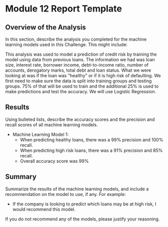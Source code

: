 # Module 12 Report Template

## Overview of the Analysis

In this section, describe the analysis you completed for the machine learning models used in this Challenge. This might include:

This analysis was used to model a prediction of credit risk by training the model using data from previous loans.  The information we had was loan size, interest rate, borrower income, debt-to-income ratio, number of accounts, derogatory marks, total debt and loan status.  What we were looking at was if the loan was "healthy" or if it is high risk of defaulting.  We first need to make sure the data is split into training groups and testing groups.  75% of that will be used to train and the additional 25% is used to make predictions and test the accuracy.  We will use Logistic Regression.

## Results

Using bulleted lists, describe the accuracy scores and the precision and recall scores of all machine learning models.

* Machine Learning Model 1:
    * When predicting healthy loans, there was a 99% precision and 100% recall.
    * When predicting high risk loans, there was a 91% precision and 85% recall.
    * Overall accuracy score was 99%

## Summary

Summarize the results of the machine learning models, and include a recommendation on the model to use, if any. For example:

* If the company is looking to predict which loans may be at high risk, I would recommend this model.

If you do not recommend any of the models, please justify your reasoning.
